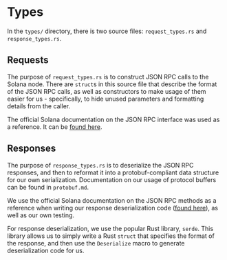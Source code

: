# Types

In the `types/` directory, there is two source files: `request_types.rs` and `response_types.rs`.

## Requests

The purpose of `request_types.rs` is to construct JSON RPC calls to the Solana node. There are `struct`s in this source file that describe the format of the JSON RPC calls, as well as constructors to make usage of them easier for us - specifically, to hide unused parameters and formatting details from the caller. 

The official Solana documentation on the JSON RPC interface was used as a reference. It can be [found here](https://docs.solana.com/api/http).

## Responses

The purpose of `response_types.rs` is to deserialize the JSON RPC responses, and then to reformat it into a protobuf-compliant data structure for our own serialization. Documentation on our usage of protocol buffers can be found in `protobuf.md`.

We use the official Solana documentation on the JSON RPC methods as a reference when writing our response deserialization code ([found here](https://docs.solana.com/api/http)), as well as our own testing.

For response deserialization, we use the popular Rust library, `serde`. This library allows us to simply write a Rust `struct` that specifies the format of the response, and then use the `Deserialize` macro to generate deserialization code for us.
